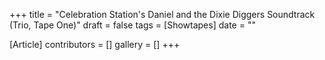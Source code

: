 +++
title = "Celebration Station's Daniel and the Dixie Diggers Soundtrack (Trio, Tape One)"
draft = false
tags = [Showtapes]
date = ""

[Article]
contributors = []
gallery = []
+++